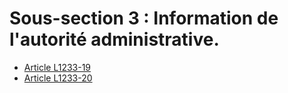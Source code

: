 # Sous-section 3 : Information de l'autorité administrative.

* [Article L1233-19](./LEGIARTI000006901031.md)
* [Article L1233-20](./LEGIARTI000006901032.md)
